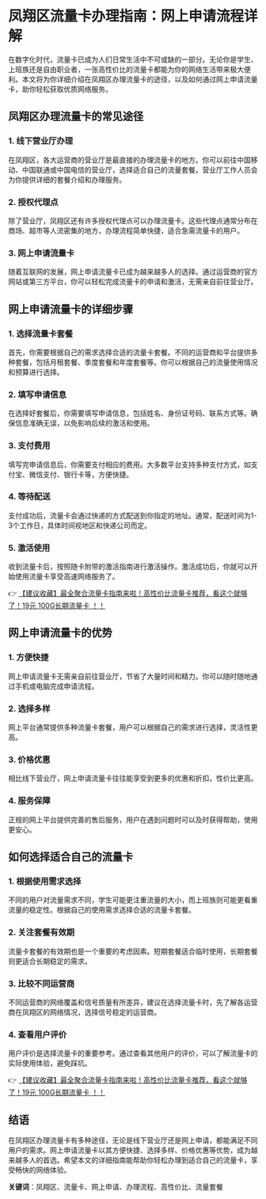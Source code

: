# 凤翔区流量卡办理指南：网上申请流程详解

在数字化时代，流量卡已成为人们日常生活中不可或缺的一部分。无论你是学生、上班族还是自由职业者，一张高性价比的流量卡都能为你的网络生活带来极大便利。本文将为你详细介绍在凤翔区办理流量卡的途径，以及如何通过网上申请流量卡，助你轻松获取优质网络服务。

## 凤翔区办理流量卡的常见途径

### 1. 线下营业厅办理
在凤翔区，各大运营商的营业厅是最直接的办理流量卡的地方。你可以前往中国移动、中国联通或中国电信的营业厅，选择适合自己的流量套餐。营业厅工作人员会为你提供详细的套餐介绍和办理服务。

### 2. 授权代理点
除了营业厅，凤翔区还有许多授权代理点可以办理流量卡。这些代理点通常分布在商场、超市等人流密集的地方，办理流程简单快捷，适合急需流量卡的用户。

### 3. 网上申请流量卡
随着互联网的发展，网上申请流量卡已成为越来越多人的选择。通过运营商的官方网站或第三方平台，你可以轻松完成流量卡的申请和激活，无需亲自前往营业厅。

## 网上申请流量卡的详细步骤

### 1. 选择流量卡套餐
首先，你需要根据自己的需求选择合适的流量卡套餐。不同的运营商和平台提供多种套餐，包括月租套餐、季度套餐和年度套餐等。你可以根据自己的流量使用情况和预算进行选择。

### 2. 填写申请信息
在选择好套餐后，你需要填写申请信息，包括姓名、身份证号码、联系方式等。确保信息准确无误，以免影响后续的激活和使用。

### 3. 支付费用
填写完申请信息后，你需要支付相应的费用。大多数平台支持多种支付方式，如支付宝、微信支付、银行卡等，方便快捷。

### 4. 等待配送
支付成功后，流量卡会通过快递的方式配送到你指定的地址。通常，配送时间为1-3个工作日，具体时间视地区和快递公司而定。

### 5. 激活使用
收到流量卡后，按照随卡附带的激活指南进行激活操作。激活成功后，你就可以开始使用流量卡享受高速网络服务了。

👉 [【建议收藏】最全聚合流量卡指南来啦！高性价比流量卡推荐，看这个就够了！19元 100G长期流量卡 ！！](https://bit.ly/Liuliangka)

## 网上申请流量卡的优势

### 1. 方便快捷
网上申请流量卡无需亲自前往营业厅，节省了大量时间和精力。你可以随时随地通过手机或电脑完成申请流程。

### 2. 选择多样
网上平台通常提供多种流量卡套餐，用户可以根据自己的需求进行选择，灵活性更高。

### 3. 价格优惠
相比线下营业厅，网上申请流量卡往往能享受到更多的优惠和折扣，性价比更高。

### 4. 服务保障
正规的网上平台提供完善的售后服务，用户在遇到问题时可以及时获得帮助，使用更安心。

## 如何选择适合自己的流量卡

### 1. 根据使用需求选择
不同的用户对流量需求不同，学生可能更注重流量的大小，而上班族则可能更看重流量的稳定性。根据自己的使用需求选择合适的流量卡套餐。

### 2. 关注套餐有效期
流量卡套餐的有效期也是一个重要的考虑因素。短期套餐适合临时使用，长期套餐则更适合长期稳定的需求。

### 3. 比较不同运营商
不同运营商的网络覆盖和信号质量有所差异，建议在选择流量卡时，先了解各运营商在凤翔区的网络情况，选择信号稳定的运营商。

### 4. 查看用户评价
用户评价是选择流量卡的重要参考。通过查看其他用户的评价，可以了解流量卡的实际使用体验，避免踩坑。

👉 [【建议收藏】最全聚合流量卡指南来啦！高性价比流量卡推荐，看这个就够了！19元 100G长期流量卡 ！！](https://bit.ly/Liuliangka)

## 结语

在凤翔区办理流量卡有多种途径，无论是线下营业厅还是网上申请，都能满足不同用户的需求。网上申请流量卡以其方便快捷、选择多样、价格优惠等优势，成为越来越多人的首选。希望本文的详细指南能帮助你轻松办理到适合自己的流量卡，享受畅快的网络体验。

**关键词**：凤翔区、流量卡、网上申请、办理流程、高性价比、流量套餐